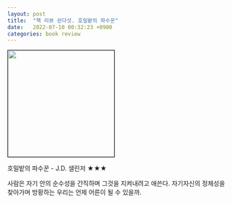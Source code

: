 ```yaml
---
layout: post
title:  "책 리뷰 쉰다섯. 호밀밭의 파수꾼"
date:   2022-07-10 00:32:23 +0900
categories: book review
---
```

<img width=240px style="border:1px solid black;" src="https://shopping-phinf.pstatic.net/main_3247424/32474243888.20220527085144.jpg?type=w300">

호밀밭의 파수꾼 - J.D. 샐린저 ★★★

사람은 자기 안의 순수성을 간직하며 그것을 지켜내려고 애쓴다. 자기자신의 정체성을 찾아가며 방황하는 우리는 언제 어른이 될 수 있을까.
